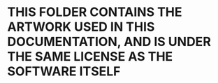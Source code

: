 # THIS FOLDER CONTAINS THE ARTWORK USED IN THIS DOCUMENTATION, AND IS UNDER THE SAME LICENSE AS THE SOFTWARE ITSELF

